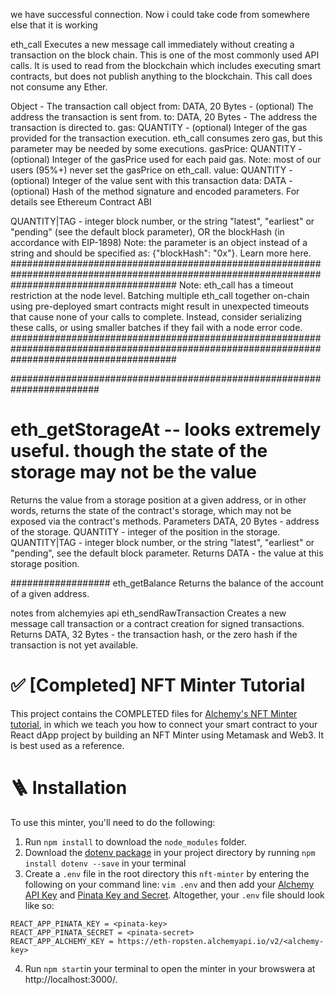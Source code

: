 we have successful connection. 
Now i could take code from somewhere else that it is working 












eth_call
Executes a new message call immediately without creating a transaction on the block chain.
This is one of the most commonly used API calls. It is used to read from the blockchain which includes executing smart contracts, but does not publish anything to the blockchain. This call does not consume any Ether.

Object - The transaction call object
    from: DATA, 20 Bytes - (optional) The address the transaction is sent from.
    to: DATA, 20 Bytes - The address the transaction is directed to.
    gas: QUANTITY - (optional) Integer of the gas provided for the transaction execution. 
    eth_call consumes zero gas, but this parameter may be needed by some executions. 
    gasPrice: QUANTITY - (optional) Integer of the gasPrice used for each paid gas. 
    Note: most of our users (95%+) never set the gasPrice on eth_call.
    value: QUANTITY - (optional) Integer of the value sent with this transaction
    data: DATA - (optional) Hash of the method signature and encoded parameters. For details see Ethereum Contract ABI
    
QUANTITY|TAG - integer block number, or the string "latest", "earliest" or "pending" (see the default block parameter), OR the blockHash (in accordance with EIP-1898) Note: the parameter is an object instead of a string and should be specified as: {"blockHash": "0x<some-hash>"}. Learn more here.
##############################################################################################################################################
Note: eth_call has a timeout restriction at the node level. Batching multiple eth_call together on-chain using pre-deployed smart contracts might result in unexpected timeouts that cause none of your calls to complete. Instead, consider serializing these calls, or using smaller batches if they fail with a node error code.
##############################################################################################################################################





########################################################################

# eth_getStorageAt -- looks extremely useful. though the state of the storage may not be the value 
Returns the value from a storage position at a given address, or in other words, returns the state of the contract's storage, which may not be exposed via the contract's methods.
Parameters
    DATA, 20 Bytes - address of the storage.
    QUANTITY - integer of the position in the storage.
    QUANTITY|TAG - integer block number, or the string "latest", "earliest" or "pending", see the default block parameter.
Returns
    DATA - the value at this storage position.

##################
eth_getBalance
Returns the balance of the account of a given address.

notes from alchemyies api 
eth_sendRawTransaction
Creates a new message call transaction or a contract creation for signed transactions.
Returns
DATA, 32 Bytes - the transaction hash, or the zero hash if the transaction is not yet available.

# ✅ [Completed] NFT Minter Tutorial

This project contains the COMPLETED files for [Alchemy's NFT Minter tutorial](https://docs.alchemyapi.io/alchemy/tutorials/nft-minter), in which we teach you how to connect your smart contract to your React dApp project by building an NFT Minter using Metamask and Web3. It is best used as a reference.

# 🪜 Installation
To use this minter, you'll need to do the following:

1. Run `npm install` to download the `node_modules` folder.
2. Download the [dotenv package](https://www.npmjs.com/package/dotenv) in your project directory by running `npm install dotenv --save` in your terminal
3. Create a `.env` file in the root directory this `nft-minter` by entering the following on your command line: `vim .env` and then add your [Alchemy API Key](https://docs.alchemyapi.io/alchemy/tutorials/nft-minter#create-your-alchemy-api-key) and [Pinata Key and Secret](https://pinata.cloud/keys). Altogether, your `.env` file should look like so:

```
REACT_APP_PINATA_KEY = <pinata-key>
REACT_APP_PINATA_SECRET = <pinata-secret>
REACT_APP_ALCHEMY_KEY = https://eth-ropsten.alchemyapi.io/v2/<alchemy-key>
```
4. Run `npm start`in your terminal to open the minter in your browswera at http://localhost:3000/.

